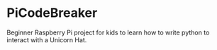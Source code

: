 # PiCodeBreaker
Beginner Raspberry Pi project for kids to learn how to write python to interact with a Unicorn Hat.
